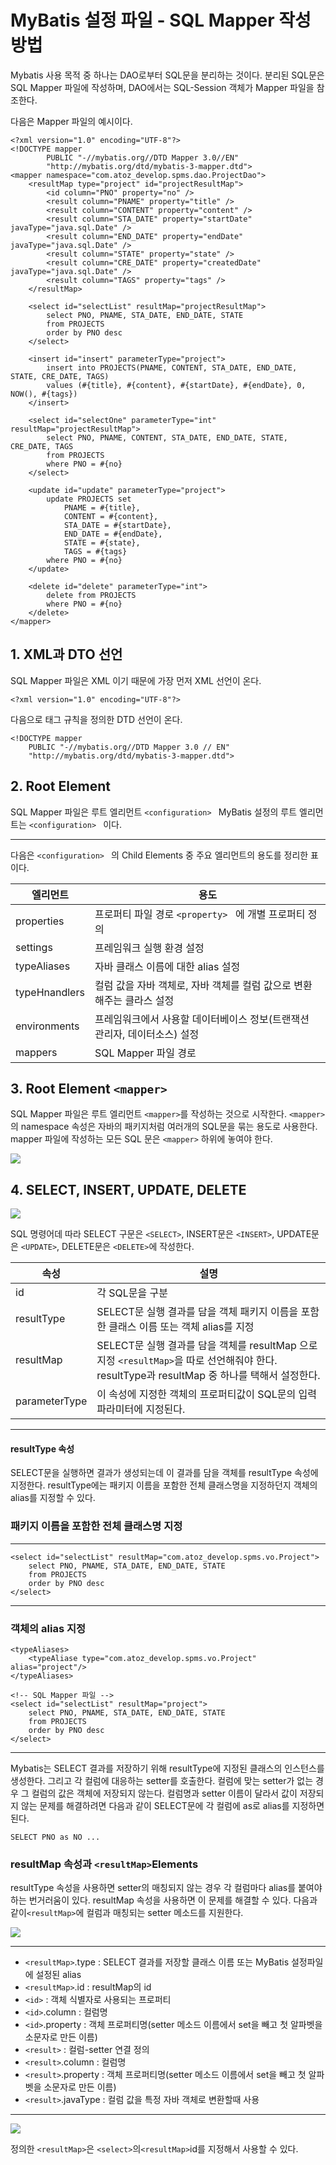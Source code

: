 # MyBatis 설정 파일 - SQL Mapper 작성 방법

Mybatis 사용 목적 중 하나는 DAO로부터 SQL문을 분리하는 것이다.
분리된 SQL문은 SQL Mapper 파일에 작성하며, DAO에서는 SQL-Session 객체가 Mapper 파일을 참조한다.

다음은 Mapper 파일의 예시이다.
```
<?xml version="1.0" encoding="UTF-8"?>
<!DOCTYPE mapper
        PUBLIC "-//mybatis.org//DTD Mapper 3.0//EN"
        "http://mybatis.org/dtd/mybatis-3-mapper.dtd">
<mapper namespace="com.atoz_develop.spms.dao.ProjectDao">
    <resultMap type="project" id="projectResultMap">
        <id column="PNO" property="no" />
        <result column="PNAME" property="title" />
        <result column="CONTENT" property="content" />
        <result column="STA_DATE" property="startDate" javaType="java.sql.Date" />
        <result column="END_DATE" property="endDate" javaType="java.sql.Date" />
        <result column="STATE" property="state" />
        <result column="CRE_DATE" property="createdDate" javaType="java.sql.Date" />
        <result column="TAGS" property="tags" />
    </resultMap>
 
    <select id="selectList" resultMap="projectResultMap">
        select PNO, PNAME, STA_DATE, END_DATE, STATE
        from PROJECTS
        order by PNO desc
    </select>
 
    <insert id="insert" parameterType="project">
        insert into PROJECTS(PNAME, CONTENT, STA_DATE, END_DATE, STATE, CRE_DATE, TAGS)
        values (#{title}, #{content}, #{startDate}, #{endDate}, 0, NOW(), #{tags})
    </insert>
 
    <select id="selectOne" parameterType="int" resultMap="projectResultMap">
        select PNO, PNAME, CONTENT, STA_DATE, END_DATE, STATE, CRE_DATE, TAGS
        from PROJECTS
        where PNO = #{no}
    </select>
 
    <update id="update" parameterType="project">
        update PROJECTS set
            PNAME = #{title},
            CONTENT = #{content},
            STA_DATE = #{startDate},
            END_DATE = #{endDate},
            STATE = #{state},
            TAGS = #{tags}
        where PNO = #{no}
    </update>
 
    <delete id="delete" parameterType="int">
        delete from PROJECTS
        where PNO = #{no}
    </delete>
</mapper>

```

## 1. XML과 DTO 선언
SQL Mapper 파일은 XML 이기 때문에 가장 먼저 XML 선언이 온다.
```
<?xml version="1.0" encoding="UTF-8"?>
```
다음으로 태그 규칙을 정의한 DTD 선언이 온다.
```
<!DOCTYPE mapper
    PUBLIC "-//mybatis.org//DTD Mapper 3.0 // EN"
    "http://mybatis.org/dtd/mybatis-3-mapper.dtd">
```

## 2. Root Element 
SQL Mapper 파일은 루트 엘리먼트 ```<configuration> ```
MyBatis 설정의 루트 엘리먼트는 ```<configuration> ``` 이다.

---

다음은 ```<configuration> ``` 의 Child Elements 중 주요 엘리먼트의 용도를 정리한 표이다.

| 엘리먼트 | 용도 |
|---------| ---- |
| properties | 프로퍼티 파일 경로 ```<property> ``` 에 개별 프로퍼티 정의 |
| settings | 프레임워크 실행 환경 설정 |
| typeAliases | 자바 클래스 이름에 대한 alias 설정 |
| typeHnandlers | 컬럼 값을 자바 객체로, 자바 객체를 컬럼 값으로 변환해주는 클라스 설정 | 
| environments | 프레임워크에서 사용할 데이터베이스 정보(트랜잭션 관리자, 데이터소스) 설정
| mappers | SQL Mapper 파일 경로


## 3. Root Element ```<mapper>```
SQL Mapper 파일은 루트 엘리먼트 ```<mapper>```를 작성하는 것으로 시작한다.
```<mapper>```의 namespace 속성은 자바의 패키지처럼 여러개의 SQL문을 묶는 용도로 사용한다.
mapper 파일에 작성하는 모든 SQL 문은 ```<mapper>``` 하위에 놓여야 한다.

![](https://img1.daumcdn.net/thumb/R1280x0/?scode=mtistory2&fname=https%3A%2F%2Fblog.kakaocdn.net%2Fdn%2FWCTF8%2FbtqCcVWaGzm%2FAXZXKEpT0kowLW6iJSqV5k%2Fimg.png)

## 4. SELECT, INSERT, UPDATE, DELETE

![](https://img1.daumcdn.net/thumb/R1280x0/?scode=mtistory2&fname=https%3A%2F%2Fblog.kakaocdn.net%2Fdn%2Fbmxmcc%2FbtqCaSM5Fb4%2FBlThAGvatOdAvnMovzk5K1%2Fimg.png)

SQL 명령어데 따라 SELECT 구문은 ```<SELECT>```, INSERT문은 ```<INSERT>```, UPDATE문은 ```<UPDATE>```, DELETE문은 ```<DELETE>```에 작성한다.

| 속성 | 설명 
|---- | ----
|id |	각 SQL문을 구분 
| resultType | SELECT문 실행 결과를 담을 객체 패키지 이름을 포함한 클래스 이름 또는 객체 alias를 지정
| resultMap | SELECT문 실행 결과를 담을 객체를 resultMap 으로 지정 ```<resultMap>```을 따로 선언해줘야 한다. resultType과 resultMap 중 하나를 택해서 설정한다.
| parameterType | 이 속성에 지정한 객체의 프로퍼티값이 SQL문의 입력 파라미터에 지정된다.

---

#### resultType 속성
SELECT문을 실행하면 결과가 생성되는데 이 결과를 담을 객체를 resultType 속성에 지정한다. resultType에는 패키지 이름을 포함한 전체 클래스명을 지정하던지 객체의 alias를 지정할 수 있다.

### 패키지 이름을 포함한 전체 클래스명 지정
----
```
<select id="selectList" resultMap="com.atoz_develop.spms.vo.Project">
    select PNO, PNAME, STA_DATE, END_DATE, STATE
    from PROJECTS
    order by PNO desc
</select>
```
----
### 객체의 alias 지정
```
<typeAliases>
    <typeAliase type="com.atoz_develop.spms.vo.Project" alias="project"/>
</typeAliases>
 
<!-- SQL Mapper 파일 -->
<select id="selectList" resultMap="project">
    select PNO, PNAME, STA_DATE, END_DATE, STATE
    from PROJECTS
    order by PNO desc
</select>
```
----
Mybatis는 SELECT 결과를 저장하기 위해 resultType에 지정된 클래스의 인스턴스를 생성한다. 그리고 각 컬럼에 대응하는 setter를 호출한다. 컬럼에 맞는 setter가 없는 경우 그 컬럼의 값은 객체에 저장되지 않는다. 컬럼명과 setter 이름이 달라서 값이 저장되지 않는 문제를 해결하려면 다음과 같이 SELECT문에 각 컬럼에 as로 alias를 지정하면 된다.
```
SELECT PNO as NO ...
```

### resultMap 속성과 ```<resultMap>```Elements
resultType 속성을 사용하면 setter의 매칭되지 않는 경우 각 컬럼마다 alias를 붙여야하는 번거러움이 있다. resultMap 속성을 사용하면 이 문제를 해결할 수 있다.
다음과 같이```<resultMap>```에 컬럼과 매칭되는 setter 메소드를 지원한다.

![](https://img1.daumcdn.net/thumb/R1280x0/?scode=mtistory2&fname=https%3A%2F%2Fblog.kakaocdn.net%2Fdn%2FbYI8pc%2FbtqCcVIGkbM%2FadZ1RueVUSG83WAWH6B0bK%2Fimg.png)

---

- ```<resultMap>```.type : SELECT 결과를 저장할 클래스 이름 또는 MyBatis 설정파일에 설정된 alias
- ```<resultMap>```.id : resultMap의 id
- ```<id>``` : 객체 식별자로 사용되는 프로퍼티
- ```<id>```.column : 컬럼명
- ```<id>```.property : 객체 프로퍼티명(setter 메소드 이름에서 set을 빼고 첫 알파벳을 소문자로 만든 이름)
- ```<result>``` : 컬럼-setter 연결 정의
- ```<result>```.column : 컬럼명
- ```<result>```.property : 객체 프로퍼티명(setter 메소드 이름에서 set을 빼고 첫 알파벳을 소문자로 만든 이름)
- ```<result>```.javaType : 컬럼 값을 특정 자바 객체로 변환할때 사용
---
![](https://img1.daumcdn.net/thumb/R1280x0/?scode=mtistory2&fname=https%3A%2F%2Fblog.kakaocdn.net%2Fdn%2F5QMtM%2FbtqCd1hn9eM%2FitTNgea8pYBxNzKecxtaXk%2Fimg.png)

정의한 ```<resultMap>```은 ```<select>```의```<resultMap>```id를 지정해서 사용할 수 있다.
